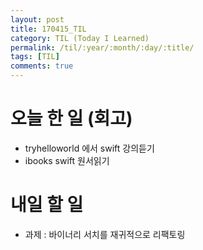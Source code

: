 ```yaml
---
layout: post
title: 170415_TIL
category: TIL (Today I Learned)
permalink: /til/:year/:month/:day/:title/
tags: [TIL]
comments: true
---
```


# 오늘 한 일 (회고)
- tryhelloworld 에서 swift 강의듣기
- ibooks swift 원서읽기

# 내일 할 일
- 과제 : 바이너리 서치를 재귀적으로 리팩토링
